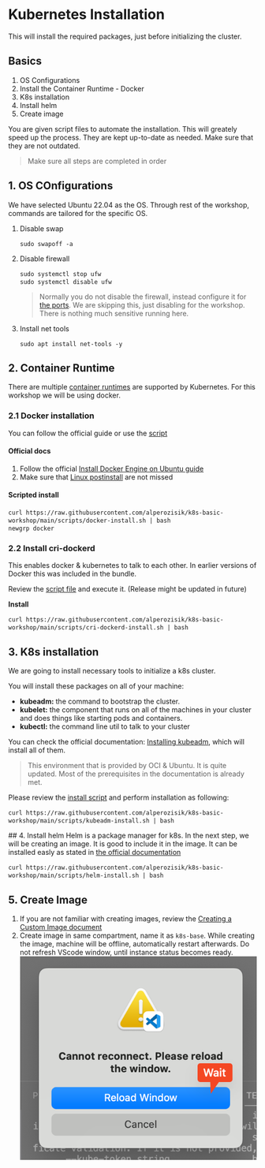 # Kubernetes Installation
This will install the required packages, just before initializing the cluster.

## Basics
1. OS Configurations
2. Install the Container Runtime - Docker
3. K8s installation
4. Install helm
5. Create image

You are given script files to automate the installation. This will greately speed up the process. They are kept up-to-date as needed. Make sure that they are not outdated.

> Make sure all steps are completed in order

## 1. OS COnfigurations
We have selected Ubuntu 22.04 as the OS. Through rest of the workshop, commands are tailored for the specific OS.

1. Disable swap
    ```shell
    sudo swapoff -a
    ```
2. Disable firewall  
    ```shell
    sudo systemctl stop ufw
    sudo systemctl disable ufw
    ```
    > Normally you do not disable the firewall, instead configure it for [the ports](https://kubernetes.io/docs/reference/networking/ports-and-protocols/). We are skipping this, just disabling for the workshop. There is nothing much sensitive running here.
3. Install net tools
    ```shell
    sudo apt install net-tools -y
    ```

## 2. Container Runtime
There are multiple [container runtimes](https://kubernetes.io/docs/setup/production-environment/container-runtimes/) are supported by Kubernetes. For this workshop we will be using docker.

### 2.1 Docker installation

You can follow the official guide or use the [script](../scripts/docker-install.sh)

#### Official docs
1. Follow the official [Install Docker Engine on Ubuntu guide](https://docs.docker.com/engine/install/ubuntu/)
2. Make sure that [Linux postinstall](https://docs.docker.com/engine/install/linux-postinstall/) are not missed

#### Scripted install
```shell
curl https://raw.githubusercontent.com/alperozisik/k8s-basic-workshop/main/scripts/docker-install.sh | bash
newgrp docker
```

### 2.2 Install cri-dockerd
This enables docker & kubernetes to talk to each other. In earlier versions of Docker this was included in the bundle.

Review the [script file](../scripts/cri-dockerd-install.sh) and execute it. (Release might be updated in future)

**Install**
```shell
curl https://raw.githubusercontent.com/alperozisik/k8s-basic-workshop/main/scripts/cri-dockerd-install.sh | bash
```

## 3. K8s installation
We are going to install necessary tools to initialize a k8s cluster.

You will install these packages on all of your machine:
- **kubeadm:** the command to bootstrap the cluster.
- **kubelet:** the component that runs on all of the machines in your cluster and does things like starting pods and containers.
- **kubectl:** the command line util to talk to your cluster

You can check the official documentation: [Installing kubeadm](https://kubernetes.io/docs/setup/production-environment/tools/kubeadm/install-kubeadm/#installing-runtime), which will install all of them.

> This environment that is provided by OCI & Ubuntu. It is quite updated. Most of the prerequisites in the documentation is already met.

Please review the [install script](../scripts/kubeadm-install.sh) and perform installation as following:
```shell
curl https://raw.githubusercontent.com/alperozisik/k8s-basic-workshop/main/scripts/kubeadm-install.sh | bash
```

## 4. Install helm
Helm is a package manager for k8s. In the next step, we will be creating an image. It is good to include it in the image.
It can be installed easly as stated in [the official documentation](https://helm.sh/docs/intro/install/#from-apt-debianubuntu)
```shell
curl https://raw.githubusercontent.com/alperozisik/k8s-basic-workshop/main/scripts/helm-install.sh | bash
```

## 5. Create Image
1. If you are not familiar with creating images, review the [Creating a Custom Image document](https://docs.oracle.com/en-us/iaas/secure-desktops/create-custom-image.htm)
2. Create image in same compartment, name it as `k8s-base`. While creating the image, machine will be offline, automatically restart afterwards. Do not refresh VScode window, until instance status becomes ready. ![](./images/scr-12.png)